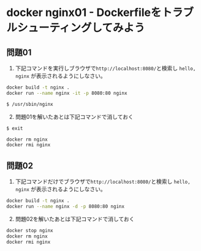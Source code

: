 # docker nginx01 - Dockerfileをトラブルシューティングしてみよう

## 問題01

1. 下記コマンドを実行しブラウザで`http://localhost:8080/`と検索し `hello, nginx` が表示されるようにしなさい。

```sh
docker build -t nginx .
docker run --name nginx -it -p 8080:80 nginx

$ /usr/sbin/nginx
```

2. 問題01を解いたあとは下記コマンドで消しておく

```sh
$ exit

docker rm nginx
docker rmi nginx
```

## 問題02

1. 下記コマンドだけでブラウザで`http://localhost:8080/`と検索し `hello, nginx` が表示されるようにしなさい。

```sh
docker build -t nginx .
docker run --name nginx -d -p 8080:80 nginx
```

2. 問題02を解いたあとは下記コマンドで消しておく

```sh
docker stop nginx
docker rm nginx
docker rmi nginx
```